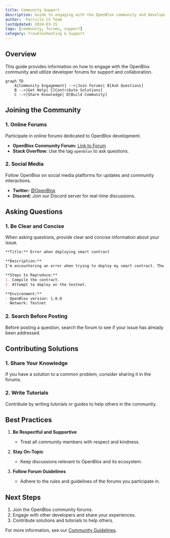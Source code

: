 ```yaml
---
title: Community Support
description: Guide to engaging with the OpenBlox community and developer forums
author:  Particle CS Team
lastUpdated: 2024-03-15
tags: [community, forums, support]
category: Troubleshooting & Support
---
```


## Overview

This guide provides information on how to engage with the OpenBlox community and utilize developer forums for support and collaboration.

```mermaid
graph TD
    A[Community Engagement] -->|Join Forums| B[Ask Questions]
    B -->|Get Help| C[Contribute Solutions]
    C -->|Share Knowledge| D[Build Community]
```

## Joining the Community

### 1. Online Forums

Participate in online forums dedicated to OpenBlox development.

- **OpenBlox Community Forum:** [Link to Forum](https://forum.openblox.org)
- **Stack Overflow:** Use the tag `openblox` to ask questions.

### 2. Social Media

Follow OpenBlox on social media platforms for updates and community interactions.

- **Twitter:** [@OpenBlox](https://twitter.com/OpenBlox)
- **Discord:** Join our Discord server for real-time discussions.

## Asking Questions

### 1. Be Clear and Concise

When asking questions, provide clear and concise information about your issue.

```markdown
**Title:** Error when deploying smart contract

**Description:**
I'm encountering an error when trying to deploy my smart contract. The error message is: "Out of gas." 

**Steps to Reproduce:**
1. Compile the contract.
2. Attempt to deploy on the testnet.

**Environment:**
- OpenBlox version: 1.0.0
- Network: Testnet
```

### 2. Search Before Posting

Before posting a question, search the forum to see if your issue has already been addressed.

## Contributing Solutions

### 1. Share Your Knowledge

If you have a solution to a common problem, consider sharing it in the forums.

### 2. Write Tutorials

Contribute by writing tutorials or guides to help others in the community.

## Best Practices

1. **Be Respectful and Supportive**
   - Treat all community members with respect and kindness.

2. **Stay On-Topic**
   - Keep discussions relevant to OpenBlox and its ecosystem.

3. **Follow Forum Guidelines**
   - Adhere to the rules and guidelines of the forums you participate in.

## Next Steps

1. Join the OpenBlox community forums.
2. Engage with other developers and share your experiences.
3. Contribute solutions and tutorials to help others.

For more information, see our [Community Guidelines](../guides/community-guidelines.md). 